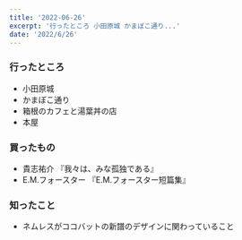 ```yaml
---
title: '2022-06-26'
excerpt: '行ったところ 小田原城 かまぼこ通り...'
date: '2022/6/26'
---
```


### 行ったところ
- 小田原城
- かまぼこ通り
- 箱根のカフェと湯葉丼の店
- 本屋

### 買ったもの
- 貴志祐介 『我々は、みな孤独である』
- E.M.フォースター 『E.M.フォースター短篇集』

### 知ったこと
- ネムレスがココバットの新譜のデザインに関わっていること
